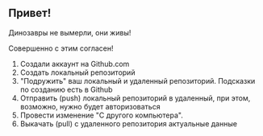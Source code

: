 ## Привет!

Динозавры не вымерли, они живы!

Совершенно с этим согласен!

1. Создали аккаунт на Github.com
2. Создать локальный репозиторий
3. "Подружить" ваш локальный и удаленный репозиторий. Подсказки по созданию есть в Github
4. Отправить (push) локальный репозиторий в удаленный, при этом, возможно, нужно будет авторизоваться
5. Провести изменение "С другого компьютера".
6. Выкачать (pull) с удаленного репозитория актуальные данные